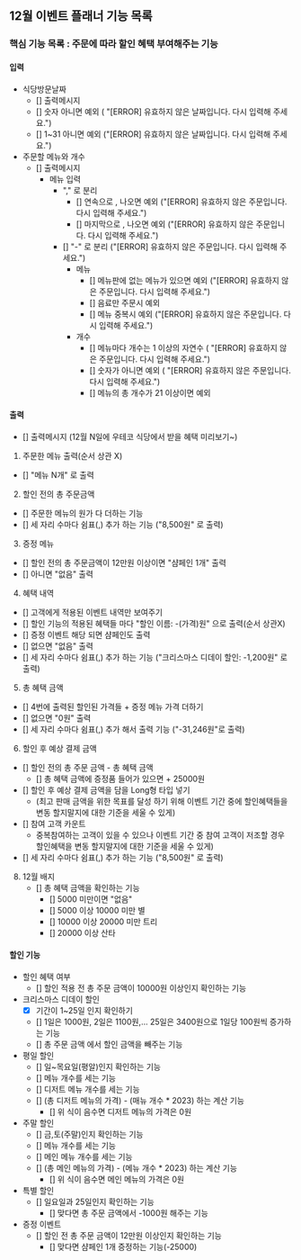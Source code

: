 ## 12월 이벤트 플래너 기능 목록
### 핵심 기능 목록 : 주문에 따라 할인 혜택 부여해주는 기능

#### 입력
- 식당방문날짜
  - [] 출력메시지
  - [] 숫자 아니면 예외 ( "[ERROR] 유효하지 않은 날짜입니다. 다시 입력해 주세요.")
  - [] 1~31 아니면 예외 ("[ERROR] 유효하지 않은 날짜입니다. 다시 입력해 주세요.")
- 주문할 메뉴와 개수
  - [] 출력메시지
    - 메뉴 입력
      - "," 로 분리
        - [] 연속으로 , 나오면 예외 ("[ERROR] 유효하지 않은 주문입니다. 다시 입력해 주세요.")
        - [] 마지막으로 , 나오면 예외 ("[ERROR] 유효하지 않은 주문입니다. 다시 입력해 주세요.")
      - [] "-" 로 분리 ("[ERROR] 유효하지 않은 주문입니다. 다시 입력해 주세요.")
        - 메뉴
          - [] 메뉴판에 없는 메뉴가 있으면 예외 ("[ERROR] 유효하지 않은 주문입니다. 다시 입력해 주세요.")
          - [] 음료만 주문시 예외
          - [] 메뉴 중복시 예외 ("[ERROR] 유효하지 않은 주문입니다. 다시 입력해 주세요.")
        - 개수 
          - [] 메뉴마다 개수는 1 이상의 자연수 ( "[ERROR] 유효하지 않은 주문입니다. 다시 입력해 주세요.")
          - [] 숫자가 아니면 예외 ( "[ERROR] 유효하지 않은 주문입니다. 다시 입력해 주세요.")
          - [] 메뉴의 총 개수가 21 이상이면 예외

#### 출력
- [] 출력메시지 (12월 N일에 우테코 식당에서 받을 혜택 미리보기~)
1. 주문한 메뉴 출력(순서 상관 X)
  - [] "메뉴 N개" 로 출력
2. 할인 전의 총 주문금액
  - [] 주문한 메뉴의 원가 다 더하는 기능
  - [] 세 자리 수마다 쉼표(,) 추가 하는 기능 ("8,500원" 로 출력)
3. 증정 메뉴
  - [] 할인 전의 총 주문금액이 12만원 이상이면 "샴페인 1개" 출력
  - [] 아니면 "없음" 출력
4. 혜택 내역
  - [] 고객에게 적용된 이벤트 내역만 보여주기
  - [] 할인 기능의 적용된 혜택들 마다 "할인 이름: -(가격)원" 으로 출력(순서 상관X)
  - [] 증정 이벤트 해당 되면 샴페인도 출력
  - [] 없으면 "없음" 출력
  - [] 세 자리 수마다 쉼표(,) 추가 하는 기능 ("크리스마스 디데이 할인: -1,200원" 로 출력)
5. 총 혜택 금액
  - [] 4번에 출력된 할인된 가격들 + 증정 메뉴 가격 더하기
  - [] 없으면 "0원" 출력
  - [] 세 자리 수마다 쉼표(,) 추가 해서 출력 기능 ("-31,246원"로 출력)
6. 할인 후 예상 결제 금액
  - [] 할인 전의 총 주문 금액 - 총 혜택 금액
    - [] 총 혜택 금액에 증정품 들어가 있으면 + 25000원
  - [] 할인 후 예상 결제 금액을 담을 Long형 타입 넣기
    - (최고 판매 금액을 위한 목표를 달성 하기 위해 이벤트 기간 중에 할인혜택들을 변동 할지말지에 대한 기준을 세울 수 있게)
  - [] 참여 고객 카운트
    - 중복참여하는 고객이 있을 수 있으나 이벤트 기간 중 참여 고객이 저조할 경우 할인혜택을 변동 할지말지에 대한 기준을 세울 수 있게)
  - [] 세 자리 수마다 쉼표(,) 추가 하는 기능 ("8,500원" 로 출력)
8. 12월 배지
   - [] 총 혜택 금액을 확인하는 기능
     - [] 5000 미만이면 "없음"
     - [] 5000 이상 10000 미만 별
     - [] 10000 이상 20000 미만 트리
     - [] 20000 이상 산타


#### 할인 기능
- 할인 혜택 여부
  - [] 할인 적용 전 총 주문 금액이 10000원 이상인지 확인하는 기능
- 크리스마스 디데이 할인
  - [X] 기간이 1~25일 인지 확인하기
  - [] 1일은 1000원, 2일은 1100원,... 25일은 3400원으로 1일당 100원씩 증가하는 기능
  - [] 총 주문 금액 에서 할인 금액을 빼주는 기능
- 평일 할인
  - [] 일~목요일(평알)인지 확인하는 기능
  - [] 메뉴 개수를 세는 기능
  - [] 디저트 메뉴 개수를 세는 기능
  - [] (총 디저트 메뉴의 가격) - (매뉴 개수 * 2023) 하는 계산 기능
    - [] 위 식이 음수면 디저트 메뉴의 가격은 0원
- 주말 할인
  - [] 금,토(주말)인지 확인하는 기능
  - [] 메뉴 개수를 세는 기능
  - [] 메인 메뉴 개수를 세는 기능
  - [] (총 메인 메뉴의 가격) - (메뉴 개수 * 2023) 하는 계산 기능
    - [] 위 식이 음수면 메인 메뉴의 가격은 0원
- 특별 할인
  - [] 일요일과 25일인지 확인하는 기능
    - [] 맞다면 총 주문 금액에서 -1000원 해주는 기능
- 증정 이벤트
  - [] 할인 전 총 주문 금액이 12만원 이상인지 확인하는 기능
    - [] 맞다면 샴페인 1개 증정하는 기능(-25000)

